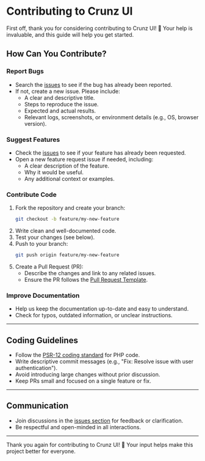 
# Contributing to Crunz UI

First off, thank you for considering contributing to Crunz UI! 🎉
Your help is invaluable, and this guide will help you get started.

## How Can You Contribute?

### Report Bugs
- Search the [issues](https://github.com/lucatacconi/crunz-ui/issues) to see if the bug has already been reported.
- If not, create a new issue. Please include:
  - A clear and descriptive title.
  - Steps to reproduce the issue.
  - Expected and actual results.
  - Relevant logs, screenshots, or environment details (e.g., OS, browser version).

### Suggest Features
- Check the [issues](https://github.com/lucatacconi/crunz-ui/issues) to see if your feature has already been requested.
- Open a new feature request issue if needed, including:
  - A clear description of the feature.
  - Why it would be useful.
  - Any additional context or examples.

### Contribute Code
1. Fork the repository and create your branch:
   ```bash
   git checkout -b feature/my-new-feature
   ```
2. Write clean and well-documented code.
3. Test your changes (see below).
4. Push to your branch:
   ```bash
   git push origin feature/my-new-feature
   ```
5. Create a Pull Request (PR):
   - Describe the changes and link to any related issues.
   - Ensure the PR follows the [Pull Request Template](./.github/PULL_REQUEST_TEMPLATE.md).

### Improve Documentation
- Help us keep the documentation up-to-date and easy to understand.
- Check for typos, outdated information, or unclear instructions.

---

## Coding Guidelines

- Follow the [PSR-12 coding standard](https://www.php-fig.org/psr/psr-12/) for PHP code.
- Write descriptive commit messages (e.g., "Fix: Resolve issue with user authentication").
- Avoid introducing large changes without prior discussion.
- Keep PRs small and focused on a single feature or fix.

---

## Communication

- Join discussions in the [issues section](https://github.com/lucatacconi/crunz-ui/issues) for feedback or clarification.
- Be respectful and open-minded in all interactions.

---

Thank you again for contributing to Crunz UI! 🙌 Your input helps make this project better for everyone.
